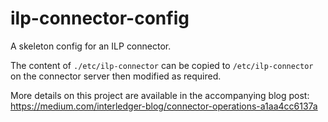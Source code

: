 # ilp-connector-config

A skeleton config for an ILP connector.

The content of `./etc/ilp-connector` can be copied to `/etc/ilp-connector` on the connector server then modified as required.

More details on this project are available in the accompanying blog post: https://medium.com/interledger-blog/connector-operations-a1aa4cc6137a